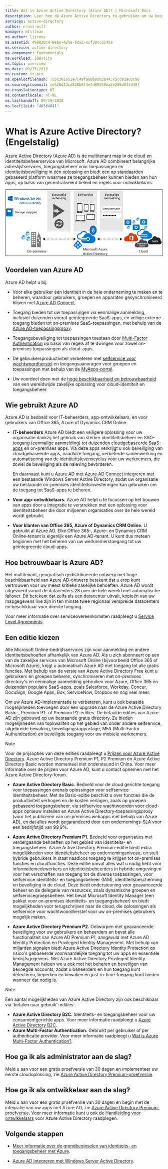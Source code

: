 ```yaml
---
title: Wat is Azure Active Directory (Azure AD)? | Microsoft Docs
description: Leer hoe de Azure Active Directory te gebruiken om uw bestaande on-premises identiteiten uit te breiden in de cloud of om geïntegreerde Azure AD-toepassingen te ontwikkelen.
services: active-directory
author: eross-msft
manager: mtillman
ms.author: lizross
ms.assetid: 498820c4-9ebe-42be-bda2-ecf38cc514ca
ms.service: active-directory
ms.component: fundamentals
ms.workload: identity
ms.topic: overview
ms.date: 09/13/2018
ms.custom: it-pro
ms.openlocfilehash: 755c301651e7c49faa8b05b2b443c5cce1a03c90
ms.sourcegitcommit: ce526d13cd826b6f3e2d80558ea2e289d034d48f
ms.translationtype: HT
ms.contentlocale: nl-NL
ms.lasthandoff: 09/19/2018
ms.locfileid: "46364041"
---
```

# <a name="what-is-azure-active-directory"></a>What is Azure Active Directory? (Engelstalig)
Azure Active Directory (Azure AD) is de multitenant map in de cloud en identiteitsbeheerservice van Microsoft. Azure AD combineert belangrijke adreslijstservices, toegangsbeheer voor toepassingen en identiteitsbeveiliging in één oplossing en biedt een op standaarden gebaseerd platform waarmee ze toegangsbeheer kunnen bieden aan hun apps, op basis van gecentraliseerd beleid en regels voor ontwikkelaars.

![Azure AD Connect Stack](./media/active-directory-whatis/Azure_Active_Directory.png)

## <a name="benefits-of-azure-ad"></a>Voordelen van Azure AD
Azure AD helpt u bij:

-   Voor elke gebruiker één identiteit in de hele onderneming te maken en te beheren, waardoor gebruikers, groepen en apparaten gesynchroniseerd blijven met [Azure AD Connect](../connect/active-directory-aadconnect.md).

-   Toegang bieden tot uw toepassingen via eenmalige aanmelding, inclusief duizenden vooraf geïntegreerde SaaS-apps, en veilige externe toegang bieden tot on-premises SaaS-toepassingen, met behulp van de [Azure AD-toepassingsproxy](../manage-apps/application-proxy.md).

-   Toegangsbeveiliging tot toepassingen toestaan door [Multi-Factor Authentication](../authentication/concept-mfa-howitworks.md) op basis van regels af te dwingen voor zowel on-premises toepassingen als cloud-apps.

-   De gebruikersproductiviteit verbeteren met [selfservice voor wachtwoordherstel](../user-help/user-help-reset-password.md) en toegangsaanvragen voor groepen en toepassingen met behulp van de [MyApps-portal](../user-help/active-directory-saas-access-panel-introduction.md).

-   Uw voordeel doen met de [hoge beschikbaarheid en betrouwbaarheid](https://docs.microsoft.com/azure/architecture/checklist/availability) van een wereldwijde zakelijke oplossing voor cloud-identiteit en toegangsbeheer.

## <a name="who-uses-azure-ad"></a>Wie gebruikt Azure AD
Azure AD is bedoeld voor IT-beheerders, app-ontwikkelaars, en voor gebruikers van Office 365, Azure of Dynamics CRM Online.

- **IT-beheerders** Azure AD biedt een veiligere oplossing voor uw organisatie dankzij het gebruik van sterker identiteitsbeheer en SSO-toegang (eenmalige aanmelding) tot duizenden [cloudgebaseerde SaaS-apps](../saas-apps/tutorial-list.md) en on-premises apps. Via deze apps verkrijgt u ook beveiliging van cloudgebaseerde apps, naadloze toegang, verbeterde samenwerking en automatisering van de identiteitslevenscyclus voor uw werknemers, die zowel de beveiliging als de naleving bevorderen.

    En daarnaast kunt u Azure AD met [Azure AD Connect](../connect/active-directory-aadconnect-get-started-express.md) integreren met een bestaande Windows Server Active Directory, zodat uw organisatie uw bestaande on-premises identiteitsinvesteringen kan gebruiken om de toegang tot SaaS-apps te beheren.

- **Voor app-ontwikkelaars.** Azure AD helpt u te focussen op het bouwen van apps door u integratie te verstrekken met een oplossing voor identiteitsbeheer die door miljoenen organisaties over de hele wereld wordt gebruikt.

- **Voor klanten van Office 365, Azure of Dynamics CRM Online.** U gebruikt al Azure AD. Elke Office 365-, Azure- en Dynamics CRM Online-tenant is eigenlijk een Azure AD-tenant. U kunt dus meteen beginnen met het beheren van uw werknemerstoegang tot uw geïntegreerde cloud-apps.

## <a name="how-reliable-is-azure-ad"></a>Hoe betrouwbaar is Azure AD?
Het multitenant, geografisch gedistribueerde ontwerp met hoge beschikbaarheid van Azure AD-ontwerp betekent dat u erop kunt vertrouwen voor uw meest kritieke zakelijke behoeften. Azure AD wordt uitgevoerd vanuit de datacenters 28 over de hele wereld met automatische failover. Dit betekent dat zelfs als een datacenter uitvalt, kopieën van uw mapgegevens live zijn in ten minste twee regionaal verspreide datacenters en beschikbaar voor directe toegang.

Voor meer informatie over serviceovereenkomsten raadpleegt u [Service Level Agreements](https://azure.microsoft.com/support/legal/sla/).

## <a name="choose-an-edition"></a>Een editie kiezen
Alle Microsoft Online-bedrijfsservices zijn voor aanmelding en andere identiteitsbehoeften afhankelijk van Azure AD. Als u zich abonneert op een van de zakelijke services van Microsoft Online (bijvoorbeeld Office 365 of Microsoft Azure), krijgt u automatisch Azure AD met toegang tot alle gratis functies. Met behulp van de versie van Azure Active Directory Free kunt u gebruikers en groepen beheren, synchroniseren met on-premises directory's en eenmalige aanmelding gebruiken voor Azure, Office 365 en duizenden populaire SaaS-apps, zoals Salesforce, Workday, Concur, DocuSign, Google Apps, Box, ServiceNow, Dropbox en nog veel meer. 

Om uw Azure AD-implementatie te verbeteren, kunt u ook betaalde mogelijkheden toevoegen door een upgrade naar de Azure Active Directory Basic-, Premium P1- of Premium P2-edities. De betaalde edities van Azure AD zijn gebouwd op uw bestaande gratis directory. Ze bieden mogelijkheden van topkwaliteit op het gebied van onder andere selfservice, uitgebreide bewaking, beveiligingsrapportage, MFA (Multi-Factor Authentication) en beveiligde toegang voor uw mobiele werknemers.

> [!NOTE]
> Voor de prijsopties van deze edities raadpleegt u [Prijzen voor Azure Active Directory](https://azure.microsoft.com/pricing/details/active-directory/). Azure Active Directory Premium P1, P2 Premium en Azure Active Directory Basic worden momenteel niet ondersteund in China. Voor meer informatie over de prijzen voor Azure AD, kunt u contact opnemen met het Azure Active Directory-forum.

- **Azure Active Directory Basic.** Bedoeld voor de cloud gerichte toegang voor toepassingen evenals oplossingen voor selfservice identiteitsbeheer. Met de Basic-editie beschikt u over functies die de productiviteit verhogen en de kosten verlagen, zoals op groepen gebaseerd toegangsbeheer, via selfservice wachtwoorden voor cloud-apps opnieuw instellen en Azure Active Directory-toepassingsproxy (voor het publiceren van on-premises webapps met behulp van Azure AD), en dat alles wordt gegarandeerd door een ondernemings-SLA voor een bedrijfstijd van 99,9%.

- **Azure Active Directory Premium P1.** Bedoeld voor organisaties met verdergaande behoeften op het gebied van identiteits- en toegangsbeheer. Azure Active Directory Premium-editie biedt extra mogelijkheden voor identiteitsbeheer op ondernemingsniveau, en stelt hybride gebruikers in staat naadloos toegang te krijgen tot on-premises functies en cloudfuncties. Deze editie omvat alles wat u nodig hebt voor informatiemedewerkers en identiteitsbeheerders in hybride omgevingen voor het verschaffen van toegang tot de diverse toepassingen, voor selfservice identiteits- en toegangsbeheer (IAM), identiteitsbescherming en beveiliging in de cloud. Deze biedt ondersteuning voor geavanceerde beheer en de delegatie van resources, zoals dynamische groepen en selfservicegroepsbeheer. Het bevat Microsoft Identity Manager (een pakket voor on-premises identiteits- en toegangsbeheer) en biedt mogelijkheden voor terugschrijven naar de cloud, die oplossingen als selfservice voor wachtwoordherstel voor uw on-premises gebruikers mogelijk maken.

- **Azure Active Directory Premium P2.** Ontworpen met geavanceerde beveiliging voor uw gebruikers en beheerders en bevat alle functionaliteit van Azure AD Premium P1, aangevuld met Azure AD Identity Protection en Privileged Identity Management. Met behulp van miljarden signalen biedt Azure Active Directory Identity Protection op risico's gebaseerde voorwaardelijke toegang tot uw apps en essentiële bedrijfsgegevens. Met Azure Active Directory Privileged Identity Management helpen we u ook met het beheren en beveiligen van bevoegde accounts, zodat u beheerders en hun toegang kunt detecteren, beperken en bewaken en just-in-time-toegang kunt bieden wanneer dat nodig is.  

> [!NOTE]
> Een aantal mogelijkheden van Azure Active Directory zijn ook beschikbaar via 'betalen naar gebruik'-edities:<ul><li>**Azure Active Directory B2C.** Identiteits- en toegangsbeheer voor uw consumentgerichte apps. Voor meer informatie raadpleegt u [Azure Active Directory B2C](https://azure.microsoft.com/documentation/services/active-directory-b2c/).</li><li>**Azure Multi-Factor Authentication.** Gebruikt per gebruiker of per authenticatie provider. Voor meer informatie raadpleegt u [Wat is Azure Multi-Factor Authentication?](../authentication/multi-factor-authentication.md).

## <a name="as-an-admin-how-do-i-get-started"></a>Hoe ga ik als administrator aan de slag?
Meld u aan voor een gratis proefversie van 30 dagen en implementeer uw eerste cloudoplossing, zie [Azure Active Directory Premium-proefversie](https://azure.microsoft.com/trial/get-started-active-directory/).

## <a name="as-a-developer-how-do-i-get-started"></a>Hoe ga ik als ontwikkelaar aan de slag?
Meld u aan voor een gratis proefversie van 30 dagen en begin met de integratie van uw apps met Azure AD, zie [Azure Active Directory Premium-proefversie](https://azure.microsoft.com/trial/get-started-active-directory/). Voor meer informatie kunt u ook de [Handleiding voor ontwikkelaars](../develop/azure-ad-developers-guide.md) voor Azure Active Directory raadplegen.

## <a name="next-steps"></a>Volgende stappen
- [Meer informatie over de grondbeginselen van identiteits- en toegangsbeheer met Azure](identity-fundamentals.md).

- [Azure AD integreren met Windows Server Active Directory](../hybrid/how-to-connect-install-express.md).